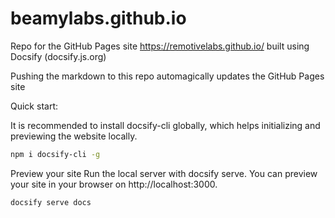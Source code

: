 # beamylabs.github.io

Repo for the GitHub Pages site https://remotivelabs.github.io/ built using Docsify (docsify.js.org)

Pushing the markdown to this repo automagically updates the GitHub Pages site

Quick start:

It is recommended to install docsify-cli globally, which helps initializing and previewing the website locally.

```bash
npm i docsify-cli -g
```

Preview your site
Run the local server with docsify serve. You can preview your site in your browser on http://localhost:3000.

```bash
docsify serve docs
```
